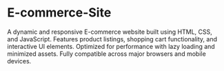 # E-commerce-Site
A dynamic and responsive E-commerce website built using HTML, CSS, and JavaScript.   Features product listings, shopping cart functionality, and interactive UI elements.   Optimized for performance with lazy loading and minimized assets.   Fully compatible across major browsers and mobile devices.
